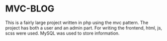 # MVC-BLOG

This is a fairly large project written in php using the mvc pattern. The project has both a user and an admin part. For writing the frontend, html, js, scss were used. MySQL was used to store information.
